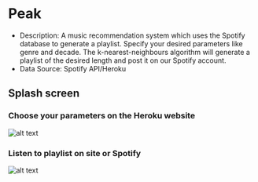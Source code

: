 # Peak

- Description: A music recommendation system which uses the Spotify database to generate a playlist. Specify your desired parameters like genre and decade. The k-nearest-neighbours algorithm will generate a playlist of the desired length and post it on our Spotify account.
- Data Source: Spotify API/Heroku


## Splash screen


### Choose your parameters on the Heroku website

![alt text](../screenshots/main.png)

### Listen to playlist on site or Spotify

![alt text](../screenshots/playlist.png)

